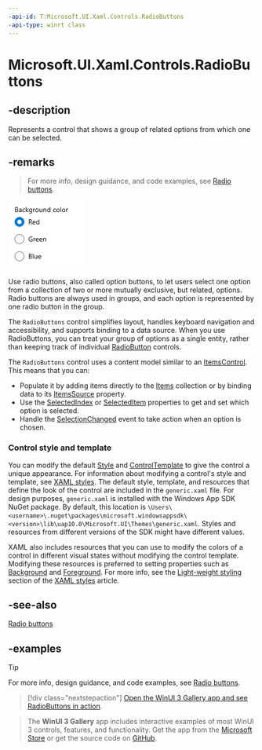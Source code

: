 ```yaml
---
-api-id: T:Microsoft.UI.Xaml.Controls.RadioButtons
-api-type: winrt class
---
```


# Microsoft.UI.Xaml.Controls.RadioButtons

<!--
public class RadioButtons : Windows.UI.Xaml.Controls.Control
-->

## -description

Represents a control that shows a group of related options from which one can be selected.

## -remarks

> For more info, design guidance, and code examples, see [Radio buttons](/windows/apps/design/controls/radio-button).

![Example of a RadioButtons group, with one radio button selected](images/radiobuttons/radiobuttons-default-group.png)

Use radio buttons, also called option buttons, to let users select one option from a collection of two or more mutually exclusive, but related, options. Radio buttons are always used in groups, and each option is represented by one radio button in the group.

The `RadioButtons` control simplifies layout, handles keyboard navigation and accessibility, and supports binding to a data source. When you use RadioButtons, you can treat your group of options as a single entity, rather than keeping track of individual [RadioButton](/uwp/api/Windows.UI.Xaml.Controls.RadioButton) controls.

The `RadioButtons` control uses a content model similar to an [ItemsControl](/uwp/api/windows.ui.xaml.controls.itemscontrol). This means that you can:

- Populate it by adding items directly to the [Items](radiobuttons_items.md) collection or by binding data to its [ItemsSource](radiobuttons_itemssource.md) property.
- Use the [SelectedIndex](radiobuttons_selectedindex.md) or [SelectedItem](radiobuttons_selecteditem.md) properties to get and set which option is selected.
- Handle the [SelectionChanged](radiobuttons_selectionchanged.md) event to take action when an option is chosen.

### Control style and template

You can modify the default [Style](../microsoft.ui.xaml/style.md) and [ControlTemplate](controltemplate.md) to give the control a unique appearance. For information about modifying a control's style and template, see [XAML styles](/windows/apps/design/style/xaml-styles). The default style, template, and resources that define the look of the control are included in the `generic.xaml` file. For design purposes, `generic.xaml` is installed with the Windows App SDK NuGet package. By default, this location is `\Users\<username>\.nuget\packages\microsoft.windowsappsdk\<version>\lib\uap10.0\Microsoft.UI\Themes\generic.xaml`. Styles and resources from different versions of the SDK might have different values.

XAML also includes resources that you can use to modify the colors of a control in different visual states without modifying the control template. Modifying these resources is preferred to setting properties such as [Background](control_background.md) and [Foreground](control_foreground.md). For more info, see the [Light-weight styling](/windows/apps/design/style/xaml-styles#lightweight-styling) section of the [XAML styles](/windows/apps/design/style/xaml-styles) article.

## -see-also

[Radio buttons](/windows/apps/design/controls/radio-button)

## -examples

> [!TIP]
> For more info, design guidance, and code examples, see [Radio buttons](/windows/apps/design/controls/radio-button).

> [!div class="nextstepaction"]
> [Open the WinUI 3 Gallery app and see RadioButtons in action](winui3gallery:/item/RadioButtons).

> The **WinUI 3 Gallery** app includes interactive examples of most WinUI 3 controls, features, and functionality. Get the app from the [Microsoft Store](https://www.microsoft.com/store/productId/9P3JFPWWDZRC) or get the source code on [GitHub](https://github.com/microsoft/WinUI-Gallery).
